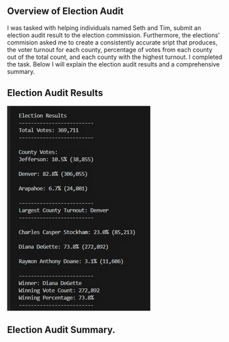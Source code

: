 ## Overview of Election Audit 
I was tasked with helping individuals named Seth and Tim, submit an election audit result to the election commission. Furthermore, the elections' commision asked
me to create a consistently accurate sript that produces, the voter turnout for each county, percentage of votes from each county out of the total count, and each county with the highest turnout. I completed the task. Below I will explain the election audit results and a comprehensive summary. 

## Election Audit Results 
![Election Analysis](https://github.com/Aszeal/Election_Analysis-/blob/main/Resources%20Election%20Analysis/Election%20Analysis%20text.png)

## Election Audit Summary.
